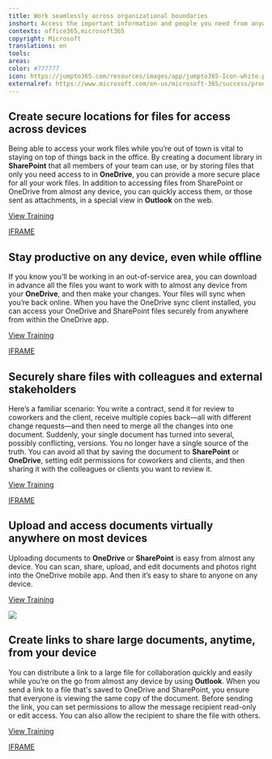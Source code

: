 ```yaml
---
title: Work seamlessly across organizational boundaries
inshort: Access the important information and people you need from anywhere, anytime, and from almost any device.
contexts: office365,microsoft365
copyright: Microsoft
translations: en
tools: 
areas: 
color: #777777
icon: https://jumpto365.com/resources/images/app/jumpto365-Icon-white.png
externalref: https://www.microsoft.com/en-us/microsoft-365/success/productivitylibrary/work-seamlessly-across-organizational-boundaries
---
```


## Create secure locations for files for access across devices

Being able to access your work files while you’re out of town is vital to staying on top of things back in the office. By creating a document library in **SharePoint** that all members of your team can use, or by storing files that only you need access to in **OneDrive**, you can provide a more secure place for all your work files. In addition to accessing files from SharePoint or OneDrive from almost any device, you can quickly access them, or those sent as attachments, in a special view in **Outlook** on the web.

[View Training](https://support.office.com/article/Set-up-Office-365-file-storage-and-sharing-7aa9cdc8-2245-4218-81ee-86fa7c35f1de)

[IFRAME](https://www.microsoft.com/en-us/videoplayer/embed/RE1TwWx)

## Stay productive on any device, even while offline

If you know you’ll be working in an out-of-service area, you can download in advance all the files you want to work with to almost any device from your **OneDrive**, and then make your changes. Your files will sync when you’re back online. When you have the OneDrive sync client installed, you can access your OneDrive and SharePoint files securely from anywhere from within the OneDrive app.

[View Training](https://support.office.com/article/Sync-SharePoint-files-with-the-new-OneDrive-sync-client-6de9ede8-5b6e-4503-80b2-6190f3354a88)

[IFRAME](https://www.microsoft.com/en-us/videoplayer/embed/RE1UKao)

## Securely share files with colleagues and external stakeholders

Here’s a familiar scenario: You write a contract, send it for review to coworkers and the client, receive multiple copies back—all with different change requests—and then need to merge all the changes into one document. Suddenly, your single document has turned into several, possibly conflicting, versions. You no longer have a single source of the truth. You can avoid all that by saving the document to **SharePoint** or **OneDrive**, setting edit permissions for coworkers and clients, and then sharing it with the colleagues or clients you want to review it.

[View Training](https://www.youtube.com/embed/rYb1hj9tgy0)

[IFRAME](https://www.microsoft.com/en-us/videoplayer/embed/RE1UPnL)

## Upload and access documents virtually anywhere on most devices

Uploading documents to **OneDrive** or **SharePoint** is easy from almost any device. You can scan, share, upload, and edit documents and photos right into the OneDrive mobile app. And then it’s easy to share to anyone on any device.

[View Training](https://resources.office.com/ww-thankyou-How-OneDrive-Powers-Modern-Collaboration.html)

![](http://img-prod-cms-rt-microsoft-com.akamaized.net/cms/api/am/imageFileData/RE1N1fM?ver=c641)

## Create links to share large documents, anytime, from your device

You can distribute a link to a large file for collaboration quickly and easily while you’re on the go from almost any device by using **Outlook**. When you send a link to a file that's saved to OneDrive and SharePoint, you ensure that everyone is viewing the same copy of the document. Before sending the link, you can set permissions to allow the message recipient read-only or edit access. You can also allow the recipient to share the file with others.

[View Training](https://support.office.com/article/Attach-files-or-insert-pictures-in-Outlook-email-messages-bdfafef5-792a-42b1-9a7b-84512d7de7fc)

[IFRAME](https://www.microsoft.com/en-us/videoplayer/embed/RE1UHCO)

